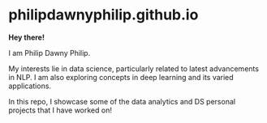 # philipdawnyphilip.github.io

**Hey there!**

I am Philip Dawny Philip.



My interests lie in data science, particularly related to latest advancements in NLP.
I am also exploring concepts in deep learning and its varied applications.




In this repo, I showcase some of the data analytics and DS personal projects that I have worked on!
